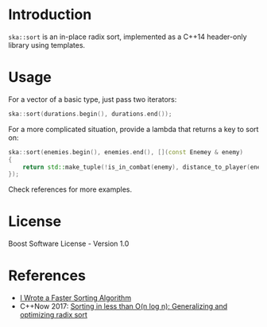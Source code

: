 # Introduction

`ska::sort` is an in-place radix sort, implemented as a C++14 header-only
library using templates.

# Usage

For a vector of a basic type, just pass two iterators:

```cpp
ska::sort(durations.begin(), durations.end());
```

For a more complicated situation, provide a lambda that returns a key to sort
on:

```cpp
ska::sort(enemies.begin(), enemies.end(), [](const Enemey & enemy)
{
    return std::make_tuple(!is_in_combat(enemy), distance_to_player(enemy));
});
```

Check references for more examples.

# License

Boost Software License - Version 1.0

# References

* [I Wrote a Faster Sorting Algorithm][1]
* C++Now 2017: [Sorting in less than O(n log n): Generalizing and optimizing
radix sort][2]

[1]: https://probablydance.com/2016/12/27/i-wrote-a-faster-sorting-algorithm/
[2]: https://www.youtube.com/watch?v=zqs87a_7zxw
